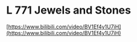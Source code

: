 # L 771 Jewels and Stones
 
[https://www.bilibili.com/video/BV1Ef4y1U7iH](https://www.bilibili.com/video/BV1Ef4y1U7iH)